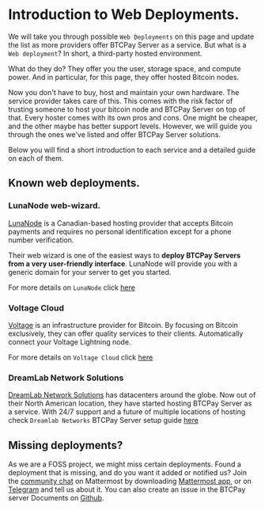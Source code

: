 # Introduction to Web Deployments.

We will take you through possible `Web Deployments` on this page and update the list as more providers offer BTCPay Server as a service. 
But what is a `Web deployment`? 
In short, a third-party hosted environment. 

What do they do? They offer you the user, storage space, and compute power. 
And in particular, for this page, they offer hosted Bitcoin nodes. 

Now you don't have to buy, host and maintain your own hardware. The service provider takes care of this. 
This comes with the risk factor of trusting someone to host your bitcoin node and BTCPay Server on top of that. 
Every hoster comes with its own pros and cons. One might be cheaper, and the other maybe has better support levels. 
However, we will guide you through the ones we've listed and offer BTCPay Server solutions.

Below you will find a short introduction to each service and a detailed guide on each of them. 

## Known web deployments. 

### LunaNode web-wizard.

[LunaNode](https://www.lunanode.com/) is a Canadian-based hosting provider that accepts Bitcoin payments and requires no personal identification except for a phone number verification.

Their web wizard is one of the easiest ways to **deploy BTCPay Servers from a very user-friendly interface**.
LunaNode will provide you with a generic domain for your server to get you started.

For more details on `LunaNode` click [here](./LunaNode.md)

### Voltage Cloud 

[Voltage](https://www.voltage.cloud) is an infrastructure provider for Bitcoin. 
By focusing on Bitcoin exclusively, they can offer quality services to their clients.
Automatically connect your Voltage Lightning node. 

For more details on `Voltage Cloud` click [here](./voltagecloud.md)

### DreamLab Network Solutions

[DreamLab Network Solutions](https://dreamlabnetwork.solutions) has datacenters around the globe. 
Now out of their North American location, they have started hosting BTCPay Server as a service. 
With 24/7 support and a future of multiple locations of hosting check `Dreamlab Networks` BTCPay Server setup guide [here](./DreamlabNetwork.md)


## Missing deployments?

As we are a FOSS project, we might miss certain deployments. 
Found a deployment that is missing, and do you want it added or notified us? 
Join the [community chat](https://chat.btcpayserver.org/) on Mattermost by downloading [Mattermost app](https://mattermost.com/download/), or on [Telegram](https://t.me/btcpayserver) and tell us about it. 
You can also create an issue in the BTCPay server Documents on [Github](https://github.com/btcpayserver/btcpayserver-doc/issues).